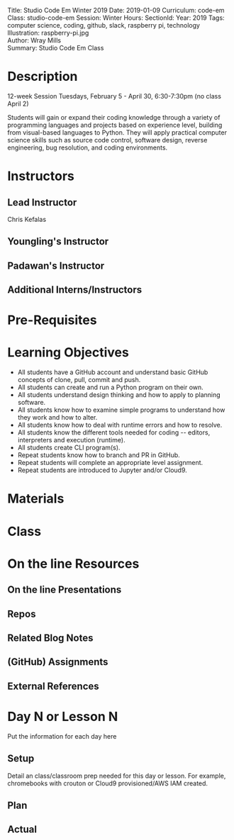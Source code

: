 Title: Studio Code Em Winter 2019
Date: 2019-01-09
Curriculum: code-em
Class: studio-code-em
Session: Winter
Hours:
SectionId:
Year: 2019
Tags: computer science, coding, github, slack, raspberry pi, technology  
Illustration: raspberry-pi.jpg  
Author: Wray Mills  
Summary: Studio Code Em Class

# Description

12-week Session
Tuesdays, February 5 - April 30, 6:30-7:30pm
(no class April 2)

Students will gain or expand their coding knowledge through a variety of programming languages and projects based on experience level, building from visual-based languages to Python. They will apply practical computer science skills such as source code control, software design, reverse engineering, bug resolution, and coding environments.

# Instructors
## Lead Instructor
Chris Kefalas

## Youngling's Instructor

## Padawan's Instructor

## Additional Interns/Instructors

# Pre-Requisites

# Learning Objectives

 * All students have a GitHub account and understand basic GitHub concepts of clone, pull, commit and push.
 * All students can create and run a Python program on their own.
 * All students understand design thinking and how to apply to planning software.
 * All students know how to examine simple programs to understand how they work and how to alter.
 * All students know how to deal with runtime errors and how to resolve.
 * All students know the different tools needed for coding -- editors, interpreters and execution (runtime).
 * All students create CLI program(s).
 * Repeat students know how to branch and PR in GitHub.
 * Repeat students will complete an appropriate level assignment.
 * Repeat students are introduced to Jupyter and/or Cloud9.

# Materials

# Class

# On the line Resources

## On the line Presentations

## Repos

## Related Blog Notes

## (GitHub) Assignments

## External References

# Day N or Lesson N

Put the information for each day here

## Setup
Detail an class/classroom prep needed for this day or lesson. For example, chromebooks with crouton or Cloud9 provisioned/AWS IAM created.

## Plan

## Actual

